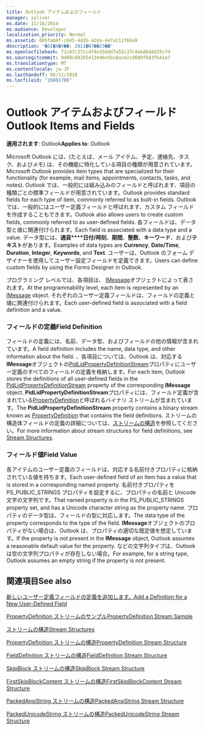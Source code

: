 ```yaml
---
title: Outlook アイテムおよびフィールド
manager: soliver
ms.date: 11/16/2014
ms.audience: Developer
localization_priority: Normal
ms.assetid: 605fab0f-c045-4d2b-a2da-447a111f66a9
description: '�ŏI�X�V��: 2011�N7��23��'
ms.openlocfilehash: 71c67c37cc4f9cd3ddd7a55c37c4ebd6ddd35cfd
ms.sourcegitcommit: 9d60cd82b5413446e5bc8ace2cd689f683fb41a7
ms.translationtype: MT
ms.contentlocale: ja-JP
ms.lasthandoff: 06/11/2018
ms.locfileid: "19801706"
---
```

# <a name="outlook-items-and-fields"></a><span data-ttu-id="fe315-103">Outlook アイテムおよびフィールド</span><span class="sxs-lookup"><span data-stu-id="fe315-103">Outlook Items and Fields</span></span>

  
  
<span data-ttu-id="fe315-104">**適用されます**: Outlook</span><span class="sxs-lookup"><span data-stu-id="fe315-104">**Applies to**: Outlook</span></span> 
  
<span data-ttu-id="fe315-105">Microsoft Outlook には、(たとえば、メール アイテム、予定、連絡先、タスク、およびメモ) は、その機能に特化している項目の種類が用意されています。</span><span class="sxs-lookup"><span data-stu-id="fe315-105">Microsoft Outlook provides item types that are specialized for their functionality (for example, mail items, appointments, contacts, tasks, and notes).</span></span> <span data-ttu-id="fe315-106">Outlook では、一般的には組み込みのフィールドと呼ばれます、項目の種類ごとの標準フィールドが用意されています。</span><span class="sxs-lookup"><span data-stu-id="fe315-106">Outlook provides standard fields for each type of item, commonly referred to as built-in fields.</span></span> <span data-ttu-id="fe315-107">Outlook では、一般的にはユーザー定義フィールドと呼ばれます、カスタム フィールドを作成することもできます。</span><span class="sxs-lookup"><span data-stu-id="fe315-107">Outlook also allows users to create custom fields, commonly referred to as user-defined fields.</span></span> <span data-ttu-id="fe315-108">各フィールドは、データ型と値に関連付けられます。</span><span class="sxs-lookup"><span data-stu-id="fe315-108">Each field is associated with a data type and a value.</span></span> <span data-ttu-id="fe315-109">データ型には、**通貨****日付/時刻**、**期間**、**整数**、**キーワード**、および**テキスト**があります。</span><span class="sxs-lookup"><span data-stu-id="fe315-109">Examples of data types are **Currency**, **Date/Time**, **Duration**, **Integer**, **Keywords**, and **Text**.</span></span> <span data-ttu-id="fe315-110">ユーザーは、Outlook のフォーム デザイナーを使用してユーザー設定フィールドを定義できます。</span><span class="sxs-lookup"><span data-stu-id="fe315-110">Users can define custom fields by using the Forms Designer in Outlook.</span></span>
  
<span data-ttu-id="fe315-111">プログラミング レベルでは、各項目は、 [IMessage](imessageimapiprop.md)オブジェクトによって表されます。</span><span class="sxs-lookup"><span data-stu-id="fe315-111">At the programmability level, each item is represented by an [IMessage](imessageimapiprop.md) object.</span></span> <span data-ttu-id="fe315-112">それぞれのユーザー定義フィールドは、フィールドの定義と値に関連付けられます。</span><span class="sxs-lookup"><span data-stu-id="fe315-112">Each user-defined field is associated with a field definition and a value.</span></span> 
  
### <a name="field-definition"></a><span data-ttu-id="fe315-113">フィールドの定義</span><span class="sxs-lookup"><span data-stu-id="fe315-113">Field Definition</span></span>

<span data-ttu-id="fe315-114">フィールドの定義には、名前、データ型、およびフィールドの他の情報が含まれています。</span><span class="sxs-lookup"><span data-stu-id="fe315-114">A field definition includes the name, data type, and other information about the field.</span></span> <span data-ttu-id="fe315-115">、各項目については、Outlook は、対応する**IMessage**オブジェクトの[PidLidPropertyDefinitionStream](pidlidpropertydefinitionstream-canonical-property.md)プロパティにユーザー定義のすべてのフィールドの定義を格納します。</span><span class="sxs-lookup"><span data-stu-id="fe315-115">For each item, Outlook stores the definitions of all user-defined fields in the [PidLidPropertyDefinitionStream](pidlidpropertydefinitionstream-canonical-property.md) property of the corresponding **IMessage** object.</span></span> <span data-ttu-id="fe315-116">**PidLidPropertyDefinitionStream**プロパティには、フィールド定義が含まれている[PropertyDefinition](propertydefinition-stream-structure.md)と呼ばれるバイナリ ストリームが含まれています。</span><span class="sxs-lookup"><span data-stu-id="fe315-116">The **PidLidPropertyDefinitionStream** property contains a binary stream known as [PropertyDefinition](propertydefinition-stream-structure.md) that contains the field definitions.</span></span> <span data-ttu-id="fe315-117">ストリームの構造体フィールドの定義の詳細については、[ストリームの構造](stream-structures.md)を参照してください。</span><span class="sxs-lookup"><span data-stu-id="fe315-117">For more information about stream structures for field definitions, see [Stream Structures](stream-structures.md).</span></span>
  
### <a name="field-value"></a><span data-ttu-id="fe315-118">フィールド値</span><span class="sxs-lookup"><span data-stu-id="fe315-118">Field Value</span></span>

<span data-ttu-id="fe315-119">各アイテムのユーザー定義のフィールドは、対応する名前付きプロパティに格納されている値を持ちます。</span><span class="sxs-lookup"><span data-stu-id="fe315-119">Each user-defined field of an item has a value that is stored in a corresponding named property.</span></span> <span data-ttu-id="fe315-120">名前付きプロパティを PS_PUBLIC_STRINGS プロパティを設定するに、プロパティの名前と Unicode 文字の文字列です。</span><span class="sxs-lookup"><span data-stu-id="fe315-120">That named property is in the PS_PUBLIC_STRINGS property set, and has a Unicode character string as the property name.</span></span> <span data-ttu-id="fe315-121">プロパティのデータ型は、フィールドの型に対応します。</span><span class="sxs-lookup"><span data-stu-id="fe315-121">The data type of the property corresponds to the type of the field.</span></span> <span data-ttu-id="fe315-122">**IMessage**オブジェクトのプロパティがない場合は、Outlook は、プロパティの適切な既定値を想定しています。</span><span class="sxs-lookup"><span data-stu-id="fe315-122">If the property is not present in the **IMessage** object, Outlook assumes a reasonable default value for the property.</span></span> <span data-ttu-id="fe315-123">などの文字列タイプは、Outlook は空の文字列プロパティが存在しない場合。</span><span class="sxs-lookup"><span data-stu-id="fe315-123">For example, for a string type, Outlook assumes an empty string if the property is not present.</span></span> 
  
## <a name="see-also"></a><span data-ttu-id="fe315-124">関連項目</span><span class="sxs-lookup"><span data-stu-id="fe315-124">See also</span></span>



[<span data-ttu-id="fe315-125">新しいユーザー定義フィールドの定義を追加します。</span><span class="sxs-lookup"><span data-stu-id="fe315-125">Add a Definition for a New User-Defined Field</span></span>](how-to-add-a-definition-for-a-new-user-defined-field.md)
  
[<span data-ttu-id="fe315-126">PropertyDefinition ストリームのサンプル</span><span class="sxs-lookup"><span data-stu-id="fe315-126">PropertyDefinition Stream Sample</span></span>](propertydefinition-stream-sample.md)
  
[<span data-ttu-id="fe315-127">ストリームの構造</span><span class="sxs-lookup"><span data-stu-id="fe315-127">Stream Structures</span></span>](stream-structures.md)
  
[<span data-ttu-id="fe315-128">PropertyDefinition ストリームの構造</span><span class="sxs-lookup"><span data-stu-id="fe315-128">PropertyDefinition Stream Structure</span></span>](propertydefinition-stream-structure.md)
  
[<span data-ttu-id="fe315-129">FieldDefinition ストリームの構造</span><span class="sxs-lookup"><span data-stu-id="fe315-129">FieldDefinition Stream Structure</span></span>](fielddefinition-stream-structure.md)
  
[<span data-ttu-id="fe315-130">SkipBlock ストリームの構造</span><span class="sxs-lookup"><span data-stu-id="fe315-130">SkipBlock Stream Structure</span></span>](skipblock-stream-structure.md)
  
[<span data-ttu-id="fe315-131">FirstSkipBlockContent ストリームの構造</span><span class="sxs-lookup"><span data-stu-id="fe315-131">FirstSkipBlockContent Stream Structure</span></span>](firstskipblockcontent-stream-structure.md)
  
[<span data-ttu-id="fe315-132">PackedAnsiString ストリームの構造</span><span class="sxs-lookup"><span data-stu-id="fe315-132">PackedAnsiString Stream Structure</span></span>](packedansistring-stream-structure.md)
  
[<span data-ttu-id="fe315-133">PackedUnicodeString ストリームの構造</span><span class="sxs-lookup"><span data-stu-id="fe315-133">PackedUnicodeString Stream Structure</span></span>](packedunicodestring-stream-structure.md)

